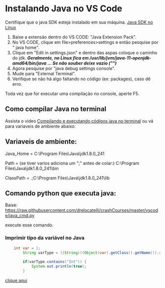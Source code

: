 # Instalando Java no VS Code

Certifique que o java SDK esteja instalado em sua máquina. 
[Java SDK no Linux](https://www.youtube.com/watch?v=Hw9fYjH4lT4)

1. Baixe a extensão dentro do VS CODE: "Java Extension Pack".
2. No VS CODE, clique em file>preferences>settings e então pesquise por " java home".
3. Clique em "Edit in settings.json" e dentro das aspas coloque o caminho do jdk.
***Geralmente, no Linux fica em /usr/lib/jvm/java-11-openjdk-amd64/bin/java ... Se não souber deixe vazio ("")***
4. Agora pesquise por "java debug settings console".
5. Mude para "External Terminal".
6. Verifique se não há algo faltando no código (ex: packages), caso dê erro.

Toda vez que for executar uma compilação no console, aperte F5.

## Como compilar Java no terminal
Assista o video [Compilando e executando códigos java no terminal](https://youtu.be/KIpuhJbNhN4) ou vá para variaveis de ambiente abaixo: 


## Variaveis de ambiente:
Java_Home = C:\Program Files\Java\jdk1.8.0_241

Path = (se tiver varios adiciona um ";" antes de colar:) C:\Program Files\Java\jdk1.8.0_241\bin

ClassPath = .;C:\Program Files\Java\jdk1.8.0_241\lib


## Comando python que executa java:
Baixe: https://raw.githubusercontent.com/drelocatelli/crashCourses/master/vscode/java_cmd.py

execute esse comando.

### Imprimir tipo da variável no Java
```java
    int var = 1;
		String varType = ((String)((Object)var).getClass().getName()).replace("java.lang.","").replace("Integer","Int");
		
		if(varType.contains("Int")) {
			System.out.println(true);
		}
```

[clique aqui](https://stackoverflow.com/questions/12361492/how-to-determine-the-primitive-type-of-a-primitive-variable#answer-12361525)
